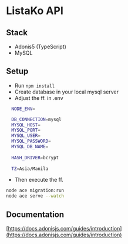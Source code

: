 # ListaKo API

## Stack
- Adonis5 (TypeScript)
- MySQL

## Setup
- Run `npm install`
- Create database in your local mysql server
- Adjust the ff. in .env
```bash
  NODE_ENV=

  DB_CONNECTION=mysql
  MYSQL_HOST=
  MYSQL_PORT=
  MYSQL_USER=
  MYSQL_PASSWORD=
  MYSQL_DB_NAME=
  
  HASH_DRIVER=bcrypt
  
  TZ=Asia/Manila
```
- Then execute the ff.
```bash
node ace migration:run
node ace serve --watch
```

## Documentation
[https://docs.adonisjs.com/guides/introduction](https://docs.adonisjs.com/guides/introduction)
